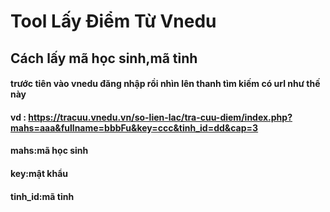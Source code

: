 # Tool Lấy Điểm Từ Vnedu
## Cách lấy mã học sinh,mã tỉnh
#### trước tiên vào vnedu đăng nhập rồi nhìn lên thanh tìm kiếm có url như thế này 
#### vd : https://tracuu.vnedu.vn/so-lien-lac/tra-cuu-diem/index.php?mahs=aaa&fullname=bbbFu&key=ccc&tinh_id=dd&cap=3

#### mahs:mã học sinh
#### key:mật khẩu
#### tinh_id:mã tỉnh 
